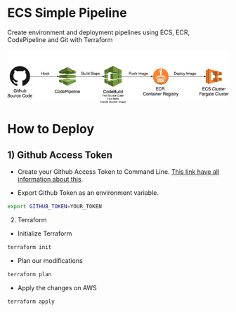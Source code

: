 # ECS Simple Pipeline
Create environment and deployment pipelines using ECS, ECR, CodePipeline and Git with Terraform

![Steps](etc/img/pipeline-demo.png)


# How to Deploy

## 1) Github Access Token

* Create your Github Access Token to Command Line. [This link have all information about this](https://help.github.com/articles/creating-a-personal-access-token-for-the-command-line/). 


* Export Github Token as an environment variable. 

```bash
export GITHUB_TOKEN=YOUR_TOKEN
``` 

2) Terraform 

* Initialize Terraform 

```bash
terraform init
```

* Plan our modifications

```bash
terraform plan
```

* Apply the changes on AWS

```bash
terraform apply
```
